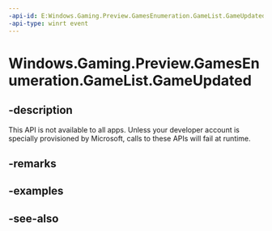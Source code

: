 ```yaml
---
-api-id: E:Windows.Gaming.Preview.GamesEnumeration.GameList.GameUpdated
-api-type: winrt event
---
```


<!-- Event syntax
static public event Windows.Gaming.Preview.GamesEnumeration.GameListChangedEventHandler GameUpdated
-->

# Windows.Gaming.Preview.GamesEnumeration.GameList.GameUpdated

## -description
This API is not available to all apps. Unless your developer account is specially provisioned by Microsoft, calls to these APIs will fail at runtime.

## -remarks

## -examples

## -see-also

